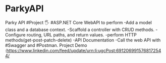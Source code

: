# ParkyAPI
Parky API #Project 🖐
#ASP.NET Core WebAPI to perform
-Add a model class and a database context.
-Scaffold a controller with CRUD methods.
-Configure routing, URL paths, and return values.
-perform HTTP methods(get-post-patch-delete)
-API Documentation
-Call the web API with #Swagger and #Postman.
Project Demo :https://www.linkedin.com/feed/update/urn:li:ugcPost:6912069915768172544/
